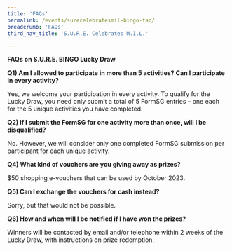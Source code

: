```yaml
---
title: 'FAQs'
permalink: /events/surecelebratesmil-bingo-faq/
breadcrumb: 'FAQs'
third_nav_title: 'S.U.R.E. Celebrates M.I.L.'

---
```


**FAQs on S.U.R.E. BINGO Lucky Draw**

**Q1) Am I allowed to participate in more than 5 activities? Can I participate in every activity?** 

Yes, we welcome your participation in every activity. To qualify for the Lucky Draw, you need only submit a total of 5 FormSG entries – one each for the 5 unique activities you have completed. 

**Q2) If I submit the FormSG for one activity more than once, will I be disqualified?** 

No. However, we will consider only one completed FormSG submission per participant for each unique activity. 

**Q4) What kind of vouchers are you giving away as prizes?**

$50 shopping e-vouchers that can be used by October 2023. 

**Q5) Can I exchange the vouchers for cash instead?**

Sorry, but that would not be possible. 

**Q6) How and when will I be notified if I have won the prizes?**

Winners will be contacted by email and/or telephone within 2 weeks of the Lucky Draw, with instructions on prize redemption. 